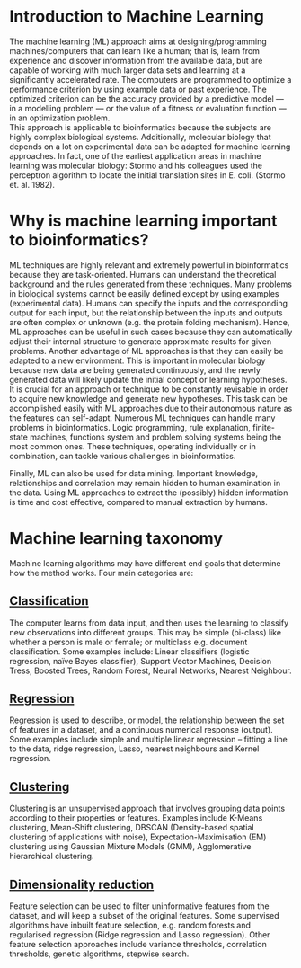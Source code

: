 # **Introduction to Machine Learning** #
The machine learning (ML) approach aims at designing/programming machines/computers that can learn like a human; that is, learn from experience and discover information from the available data, but are capable of working with much larger data sets and learning at a significantly accelerated rate. The computers are programmed to optimize a performance criterion by using example data or past experience. The optimized criterion can be the accuracy provided by a predictive model — in a modelling problem — or the value of a fitness or evaluation function — in an optimization problem.<br/>
This approach is applicable to bioinformatics because the subjects are highly complex biological systems. Additionally, molecular biology that depends on a lot on experimental data can be adapted for machine learning approaches. In fact, one of the earliest application areas in machine learning was molecular biology: Stormo and his colleagues used the perceptron algorithm to locate the initial translation sites in E. coli. (Stormo et. al. 1982).

# **Why is machine learning important to bioinformatics?** #
ML techniques are highly relevant and extremely powerful in bioinformatics because they are task-oriented. Humans can understand the theoretical background and the rules generated from these techniques. Many problems in biological systems cannot be easily defined except by using examples (experimental data). Humans can specify the inputs and the corresponding output for each input, but the relationship between the inputs and outputs are often complex or unknown (e.g. the protein folding mechanism). Hence, ML approaches can be useful in such cases because they can automatically adjust their internal structure to generate approximate results for given problems. 
Another advantage of ML approaches is that they can easily be adapted to a new environment. This is important in molecular biology because new data are being generated continuously, and the newly generated data will likely update the initial concept or learning hypotheses. It is crucial for an approach or technique to be constantly revisable in order to acquire new knowledge and generate new hypotheses. This task can be accomplished easily with ML approaches due to their autonomous nature as the features can self-adapt.
Numerous ML techniques can handle many problems in bioinformatics. Logic programming, rule explanation, finite-state machines, functions system and problem solving systems being the most common ones. These techniques, operating individually or in combination, can tackle various challenges in bioinformatics.<br/>

Finally, ML can also be used for data mining. Important knowledge, relationships and correlation may remain hidden to human examination in the data. Using ML approaches to extract the (possibly) hidden information is time and cost effective, compared to manual extraction by humans.

# **Machine learning taxonomy** #
Machine learning algorithms may have different end goals that determine how the method works. 
Four main categories are: 

## [**Classification**]() ##
The computer learns from data input, and then uses the learning to classify new observations into different groups. This may be simple (bi-class) like whether a person is male or female; or multiclass e.g. document classification. Some examples include: Linear classifiers (logistic regression, naïve Bayes classifier), Support Vector Machines, Decision Tress, Boosted Trees, Random Forest, Neural Networks, Nearest Neighbour. 

## [**Regression**]() ##
Regression is used to describe, or model, the relationship between the set of features in a dataset, and a continuous numerical response (output). Some examples include simple and multiple linear regression – fitting a line to the data, ridge regression, Lasso, nearest neighbours and Kernel regression. 

## **[Clustering]()** ## 
Clustering is an unsupervised approach that involves grouping data points according to their properties or features. Examples include K-Means clustering, Mean-Shift clustering, DBSCAN (Density-based spatial clustering of applications with noise), Expectation-Maximisation (EM) clustering using Gaussian Mixture Models (GMM), 
Agglomerative hierarchical clustering.

## **[Dimensionality reduction]()** ##
Feature selection can be used to filter uninformative features from the dataset, and will keep a subset of the original features. Some supervised algorithms have inbuilt feature selection, e.g. random forests and regularised regression (Ridge regression and Lasso regression). Other feature selection approaches include variance thresholds, correlation thresholds, genetic algorithms, stepwise search.




